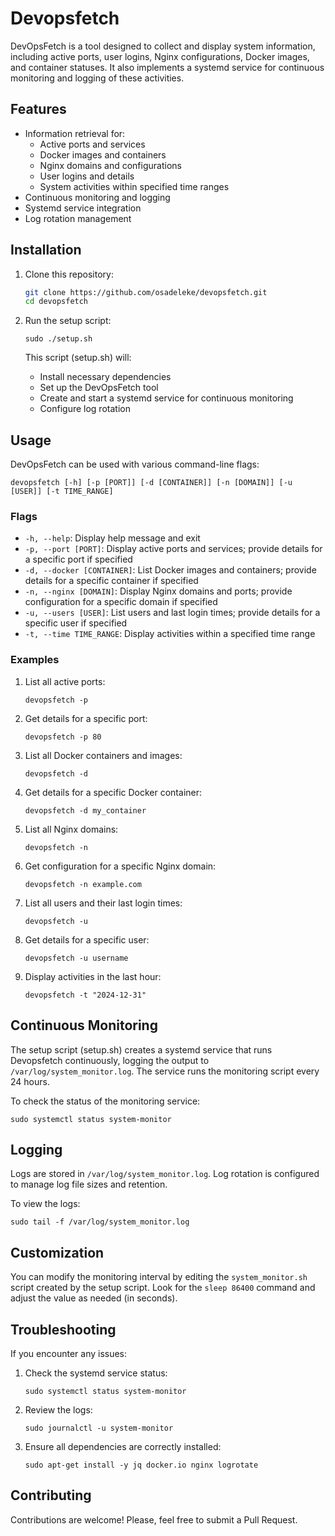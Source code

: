 # Devopsfetch

DevOpsFetch is a tool designed to collect and display system information, including active ports, user logins, Nginx configurations, Docker images, and container statuses. It also implements a systemd service for continuous monitoring and logging of these activities.

## Features

- Information retrieval for:
  - Active ports and services
  - Docker images and containers
  - Nginx domains and configurations
  - User logins and details
  - System activities within specified time ranges
- Continuous monitoring and logging
- Systemd service integration
- Log rotation management

## Installation

1. Clone this repository:
   ```sh
   git clone https://github.com/osadeleke/devopsfetch.git
   cd devopsfetch
   ```
2. Run the setup script:
   ```
   sudo ./setup.sh
   ```
   

   This script (setup.sh) will:
   - Install necessary dependencies
   - Set up the DevOpsFetch tool
   - Create and start a systemd service for continuous monitoring
   - Configure log rotation

## Usage

DevOpsFetch can be used with various command-line flags:

```
devopsfetch [-h] [-p [PORT]] [-d [CONTAINER]] [-n [DOMAIN]] [-u [USER]] [-t TIME_RANGE]
```


### Flags

- `-h, --help`: Display help message and exit
- `-p, --port [PORT]`: Display active ports and services; provide details for a specific port if specified
- `-d, --docker [CONTAINER]`: List Docker images and containers; provide details for a specific container if specified
- `-n, --nginx [DOMAIN]`: Display Nginx domains and ports; provide configuration for a specific domain if specified
- `-u, --users [USER]`: List users and last login times; provide details for a specific user if specified
- `-t, --time TIME_RANGE`: Display activities within a specified time range

### Examples

1. List all active ports:
   ```
   devopsfetch -p
   ```

2. Get details for a specific port:
   ```
   devopsfetch -p 80
   ```

3. List all Docker containers and images:
   ```
   devopsfetch -d
   ```

4. Get details for a specific Docker container:
   ```
   devopsfetch -d my_container
   ```

5. List all Nginx domains:
   ```
   devopsfetch -n
   ```

6. Get configuration for a specific Nginx domain:
   ```
   devopsfetch -n example.com
   ```

7. List all users and their last login times:
   ```
   devopsfetch -u
   ```

8. Get details for a specific user:
   ```
   devopsfetch -u username
   ```

9. Display activities in the last hour:
   ```
   devopsfetch -t "2024-12-31"
   ```

## Continuous Monitoring

The setup script (setup.sh) creates a systemd service that runs Devopsfetch continuously, logging the output to `/var/log/system_monitor.log`. The service runs the monitoring script every 24 hours.

To check the status of the monitoring service:

```
sudo systemctl status system-monitor
```

## Logging

Logs are stored in `/var/log/system_monitor.log`. Log rotation is configured to manage log file sizes and retention.

To view the logs:

```
sudo tail -f /var/log/system_monitor.log
```

## Customization

You can modify the monitoring interval by editing the `system_monitor.sh` script created by the setup script. Look for the `sleep 86400` command and adjust the value as needed (in seconds).

## Troubleshooting

If you encounter any issues:

1. Check the systemd service status:
   ```
   sudo systemctl status system-monitor
   ```

2. Review the logs:
   ```
   sudo journalctl -u system-monitor
   ```

3. Ensure all dependencies are correctly installed:
   ```
   sudo apt-get install -y jq docker.io nginx logrotate
   ```

## Contributing

Contributions are welcome! Please, feel free to submit a Pull Request.
